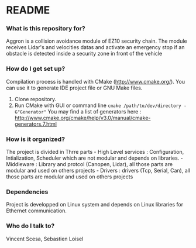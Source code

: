 # README #

### What is this repository for? ###

Aggron is a collision avoidance module of EZ10 security chain.
The module receives Lidar's and velocities datas and activate an emergency stop if an obstacle is detected inside a security zone in front of the vehicle  


### How do I get set up? ###

Compilation process is handled with CMake (http://www.cmake.org/). You can use it to generate IDE project file or GNU Make files.

1. Clone repository.
2. Run CMake with GUI or command line ` cmake /path/to/dev/directory -G"Generator" `
You may find a list of generators here : http://www.cmake.org/cmake/help/v3.0/manual/cmake-generators.7.html

### How is it organized? ###

The project is divided in Thrre parts
	- High Level services : Configuration, Intialization, Scheduler which are not modular and depends on libraries.
	- Middleware : Library and protcol (Canopen, Lidar), all those parts are modular and used on others projects
	- Drivers : drivers (Tcp, Serial, Can), all those parts are modular and used on others projects

### Dependencies ###

Project is developped on Linux system and depends on Linux libraries for Ethernet communication.

### Who do I talk to? ###

Vincent Scesa, Sebastien Loisel 
 

